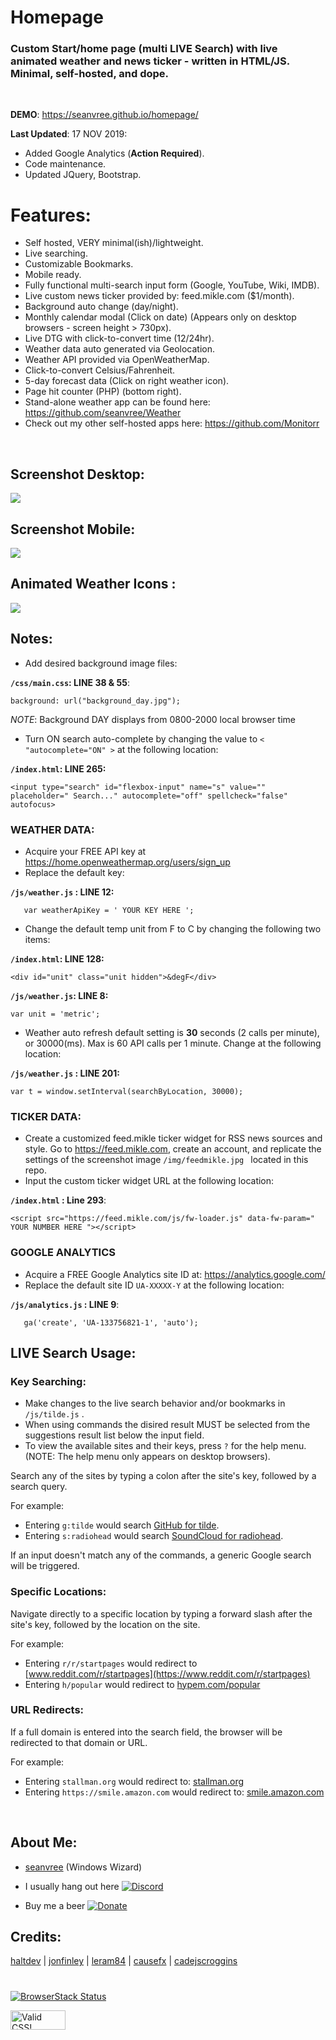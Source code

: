 # Homepage

### Custom Start/home page (multi LIVE Search) with live animated weather and news ticker -  written in HTML/JS. Minimal, self-hosted, and dope.
<br>

**DEMO**:  https://seanvree.github.io/homepage/

**Last Updated**: 17 NOV 2019:
- Added Google Analytics (**Action Required**).
- Code maintenance.
- Updated JQuery, Bootstrap.


# Features:

- Self hosted, VERY minimal(ish)/lightweight.
- Live searching.
- Customizable Bookmarks.
- Mobile ready.
- Fully functional multi-search input form (Google, YouTube, Wiki, IMDB).
- Live custom news ticker provided by: feed.mikle.com ($1/month).
- Background auto change (day/night).
- Monthly calendar modal (Click on date) (Appears only on desktop browsers - screen height > 730px).
- Live DTG with click-to-convert time (12/24hr).
- Weather data auto generated via Geolocation.
- Weather API provided via OpenWeatherMap.
- Click-to-convert Celsius/Fahrenheit.
- 5-day forecast data (Click on right weather icon).
- Page hit counter (PHP) (bottom right).
- Stand-alone weather app can be found here:  https://github.com/seanvree/Weather
- Check out my other self-hosted apps here:  https://github.com/Monitorr

<br>

## Screenshot Desktop:

<img src="https://i.imgur.com/WkiO88x.gif">

## Screenshot Mobile:

<img src="https://i.imgur.com/MAlKhhB.gif">

## Animated Weather Icons :

<img src="https://i.imgur.com/0iamcsT.gif[/img]">

## Notes:

- Add desired background image files:

**`/css/main.css`: LINE 38 & 55**:

```
background: url("background_day.jpg");
```

_NOTE_: Background DAY displays from 0800-2000 local browser time


- Turn ON search auto-complete by changing the value to `< "autocomplete="ON" >` at the following location:

**`/index.html`: LINE 265:**

```
<input type="search" id="flexbox-input" name="s" value="" placeholder=" Search..." autocomplete="off" spellcheck="false" autofocus>
```

### WEATHER DATA: 
- Acquire your FREE API key at https://home.openweathermap.org/users/sign_up
- Replace the default key:

**`/js/weather.js` : LINE 12:**
 
```
   var weatherApiKey = ' YOUR KEY HERE ';
```

- Change the default temp unit from F to C by changing the following two items:

**`/index.html`: LINE 128:**

```
<div id="unit" class="unit hidden">&degF</div>
```

**`/js/weather.js`: LINE 8:**

```
var unit = 'metric';
```

- Weather auto refresh default setting is  **30** seconds (2 calls per minute), or 30000(ms). Max is 60 API calls per 1 minute. Change at the following location:

**`/js/weather.js` : LINE 201:**

```
var t = window.setInterval(searchByLocation, 30000);
```

### TICKER DATA: 
- Create a customized feed.mikle ticker widget for RSS news sources and style.  Go to https://feed.mikle.com, create an account, and replicate the settings of the screenshot image `/img/feedmikle.jpg ` located in this repo.  
- Input the custom ticker widget URL at the following location:

**`/index.html` : Line 293**:
 
 ```
 <script src="https://feed.mikle.com/js/fw-loader.js" data-fw-param=" YOUR NUMBER HERE "></script>
 ```

### GOOGLE ANALYTICS 
- Acquire a FREE Google Analytics site ID at: https://analytics.google.com/ 
- Replace the default site ID `UA-XXXXX-Y` at the following location:

**`/js/analytics.js` : LINE 9**:
 
```
   ga('create', 'UA-133756821-1', 'auto');
```

## LIVE Search Usage:

### Key Searching:

- Make changes to the live search behavior and/or bookmarks in `/js/tilde.js` .
- When using commands the disired result MUST be selected from the suggestions result list below the input field.
- To view the available sites and their keys, press `?` for the help menu.
(NOTE: The help menu only appears on desktop browsers). 

Search any of the sites by typing a colon after the site's key, followed by a search query.

For example:

- Entering `g:tilde` would search
  [GitHub for tilde](https://github.com/search?q=tilde).
- Entering `s:radiohead` would search
  [SoundCloud for radiohead](https://soundcloud.com/search?q=radiohead).

If an input doesn't match any of the commands, a generic Google search will be triggered.

### Specific Locations:

Navigate directly to a specific location by typing a forward slash after the site's key, followed by the location on the site.

For example:

- Entering `r/r/startpages` would redirect to
  [www.reddit.com/r/startpages](https://www.reddit.com/r/startpages)
- Entering `h/popular` would redirect to
  [hypem.com/popular](http://hypem.com/popular)

### URL Redirects:

If a full domain is entered into the search field, the browser will be redirected to that domain or URL.

For example:

- Entering `stallman.org` would redirect to:
  [stallman.org](https://stallman.org/)
- Entering `https://smile.amazon.com` would redirect to:
  [smile.amazon.com](https://smile.amazon.com/)


<br>

## About Me:

- [seanvree](https://github.com/seanvree) (Windows Wizard)

- I usually hang out here [![Discord](https://img.shields.io/discord/102860784329052160.svg)](https://discord.gg/j2XGCtH)

- Buy me a beer [![Donate](https://img.shields.io/badge/Donate-PayPal-green.svg)](https://paypal.me/monitorrapp)


## Credits:

 [haltdev](https://github.com/haltdev) | [jonfinley](https://github.com/jonfinley) | [leram84](https://github.com/leram84) | [causefx](https://github.com/causefx) | [cadejscroggins](https://github.com/cadejscroggins) 

#

[![BrowserStack Status](https://i.imgur.com/Pnri9gE.gif)](https://automate.browserstack.com/)


<p>
    <a href="https://jigsaw.w3.org/css-validator/check/referer">
        <img style="border:0;width:88px;height:31px"
            src="https://jigsaw.w3.org/css-validator/images/vcss-blue"
            alt="Valid CSS!" />
    </a>
</p>



